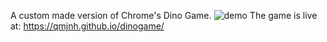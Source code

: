 A custom made version of Chrome's Dino Game.
![demo](https://github.com/user-attachments/assets/8994c649-ae85-4bcf-addb-b0fb9ddb86ac)
The game is live at: 
https://qmjnh.github.io/dinogame/
